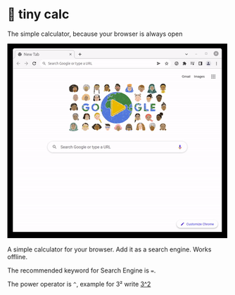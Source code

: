# 🧮 tiny calc

The simple calculator, because your browser is always open

![Working demo](demo.gif)

A simple calculator for your browser.
Add it as a search engine.
Works offline.

The recommended keyword for Search Engine is `=`.

The power operator is `^`, example for 3²
write [3^2](https://tinycalc.org/#3^2)

